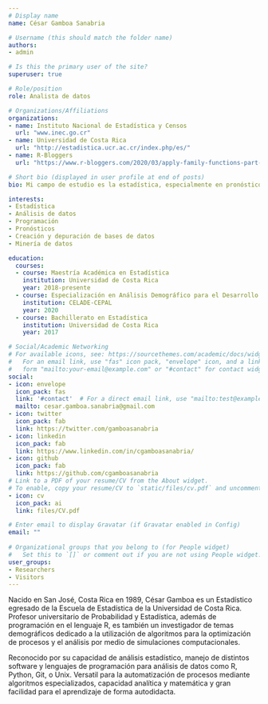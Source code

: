 ```yaml
---
# Display name
name: César Gamboa Sanabria

# Username (this should match the folder name)
authors:
- admin

# Is this the primary user of the site?
superuser: true

# Role/position
role: Analista de datos

# Organizations/Affiliations
organizations:
- name: Instituto Nacional de Estadística y Censos
  url: "www.inec.go.cr"
- name: Universidad de Costa Rica
  url: "http://estadistica.ucr.ac.cr/index.php/es/"
- name: R-Bloggers
  url: "https://www.r-bloggers.com/2020/03/apply-family-functions-part-4/"

# Short bio (displayed in user profile at end of posts)
bio: Mi campo de estudio es la estadística, especialmente en pronósticos, análisis de clasificación y temas demográficos con enfoque en programación.

interests:
- Estadística
- Análisis de datos
- Programación
- Pronósticos
- Creación y depuración de bases de datos
- Minería de datos

education:
  courses:
  - course: Maestría Académica en Estadística
    institution: Universidad de Costa Rica
    year: 2018-presente
  - course: Especialización en Análisis Demográfico para el Desarrollo Sostenible
    institution: CELADE-CEPAL
    year: 2020
  - course: Bachillerato en Estadística
    institution: Universidad de Costa Rica
    year: 2017

# Social/Academic Networking
# For available icons, see: https://sourcethemes.com/academic/docs/widgets/#icons
#   For an email link, use "fas" icon pack, "envelope" icon, and a link in the
#   form "mailto:your-email@example.com" or "#contact" for contact widget.
social:
- icon: envelope
  icon_pack: fas
  link: '#contact'  # For a direct email link, use "mailto:test@example.org".
  mailto: cesar.gamboa.sanabria@gmail.com
- icon: twitter
  icon_pack: fab
  link: https://twitter.com/gamboasanabria
- icon: linkedin
  icon_pack: fab
  link: https://www.linkedin.com/in/cgamboasanabria/
- icon: github
  icon_pack: fab
  link: https://github.com/cgamboasanabria
# Link to a PDF of your resume/CV from the About widget.
# To enable, copy your resume/CV to `static/files/cv.pdf` and uncomment the lines below.  
- icon: cv
  icon_pack: ai
  link: files/CV.pdf

# Enter email to display Gravatar (if Gravatar enabled in Config)
email: ""
  
# Organizational groups that you belong to (for People widget)
#   Set this to `[]` or comment out if you are not using People widget.  
user_groups:
- Researchers
- Visitors
---
```


Nacido en San José, Costa Rica en 1989, César Gamboa es un Estadístico egresado de la Escuela de Estadística de la Universidad de Costa Rica. Profesor universitario de Probabilidad y Estadística, además de programación en el lenguaje R, es también un investigador de temas demográficos dedicado a la utilización de algoritmos para la optimización de procesos y el análisis por medio de simulaciones computacionales. 

Reconocido por su capacidad de análisis estadístico, manejo de distintos software y lenguajes de programación para análisis de datos como R, Python, Git, o Unix. Versatil para la automatización de procesos mediante algoritmos especializados, capacidad analítica y matemática y gran facilidad para el aprendizaje de forma autodidacta.
